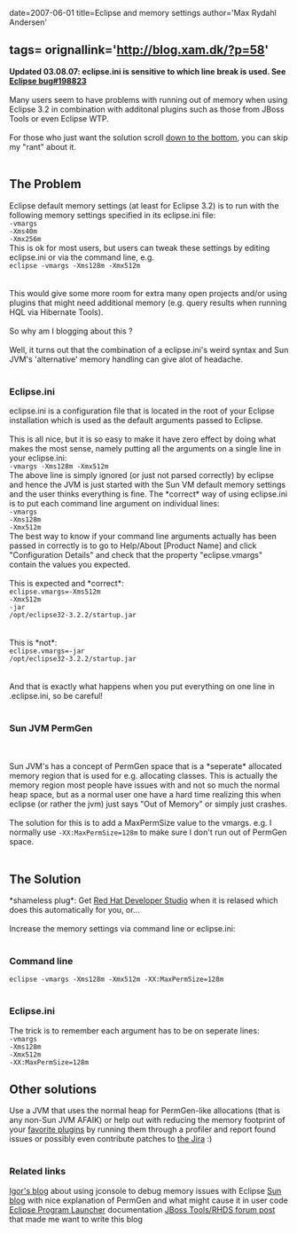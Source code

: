 date=2007-06-01
title=Eclipse and memory settings
author='Max Rydahl Andersen'

tags=
orignallink='http://blog.xam.dk/?p=58'
---
<div>
<b>Updated 03.08.07: eclipse.ini is sensitive to which line break is used. See <a href="https://bugs.eclipse.org/bugs/show_bug.cgi?id=198823">Eclipse bug#198823</a></b>
<br><br>
Many users seem to have problems with running out of memory when using Eclipse 3.2 in combination with additonal plugins such as those from JBoss Tools or even Eclipse WTP.
<br><br>
For those who just want the solution scroll <a href="#solution">down to the bottom</a>, you can skip my "rant" about it.
<br><br><h2>The Problem</h2>
Eclipse default memory settings (at least for Eclipse 3.2) is to run with the following memory settings specified in its eclipse.ini file:
<code>
-vmargs
-Xms40m
-Xmx256m
</code>
This is ok for most users, but users can tweak these settings by editing eclipse.ini or via the command line, e.g.
<code>
eclipse -vmargs -Xms128m -Xmx512m
</code>
<br><br>
This would give some more room for extra many open projects and/or using plugins that might need additional memory (e.g. query results when running HQL via Hibernate Tools).
<br><br>
So why am I blogging about this ?
<br><br>
Well, it turns out that the combination of a eclipse.ini's weird syntax and Sun JVM's 'alternative' memory handling can give alot of headache.
<br><br><h3>Eclipse.ini</h3>
eclipse.ini is a configuration file that is located in the root of your Eclipse installation which is used as the default arguments passed to Eclipse.
<br><br>
This is all nice, but it is so easy to make it have zero effect by doing what makes the most sense, namely putting all the arguments on a single line in your eclipse.ini:
<code>
-vmargs -Xms128m -Xmx512m
</code>
The above line is simply ignored (or just not parsed correctly) by eclipse and hence the JVM is just started with the Sun VM default memory settings and the user thinks everything is fine.
The *correct* way of using eclipse.ini is to put each command line argument on individual lines:
<code>
-vmargs 
-Xms128m 
-Xmx512m 
</code>
The best way to know if your command line arguments actually has been passed in correctly is to go to Help/About [Product Name] and click "Configuration Details" and check that the property "eclipse.vmargs" contain the values you expected.
<br><br>
This is expected and *correct*:
<code>
eclipse.vmargs=-Xms512m
-Xmx512m
-jar
/opt/eclipse32-3.2.2/startup.jar
</code>
<br><br>
This is *not*:
<code>
eclipse.vmargs=-jar
/opt/eclipse32-3.2.2/startup.jar
</code>
<br><br>
And that is exactly what happens when you put everything on one line in .eclipse.ini, so be careful!
<br><br><h3>Sun JVM PermGen</h3>
<br><br>
Sun JVM's has a concept of PermGen space that is a *seperate* allocated memory region that is used for e.g. allocating classes. This is actually the memory region most people have issues with and not so much the normal heap space, but as a normal user one have a hard time realizing this when eclipse (or rather the jvm) just says "Out of Memory" or simply just crashes.
<br><br>
The solution for this is to add a MaxPermSize value to the vmargs. e.g. I normally use <code>-XX:MaxPermSize=128m</code> to make sure I don't run out of PermGen space.
<br><br><h2 id="solution">The Solution</h2>
*shameless plug*: Get <a href="http://www.redhat.com/developers/rhds/index.html">Red Hat Developer Studio</a> when it is relased which does this automatically for you, or...
<br><br>
Increase the memory settings via command line or eclipse.ini:
<br><br><h3>Command line</h3>
<code>eclipse -vmargs -Xms128m -Xmx512m -XX:MaxPermSize=128m</code>
<br><br><h3>Eclipse.ini</h3>
The trick is to remember each argument has to be on seperate lines:
<code>
-vmargs 
-Xms128m 
-Xmx512m 
-XX:MaxPermSize=128m
</code>
<h2>Other solutions</h2>
Use a JVM that uses the normal heap for PermGen-like allocations (that is any non-Sun JVM AFAIK)
or help out with reducing the memory footprint of your <a href="http://jboss.org/tools">favorite plugins</a> by running them through a profiler and report found issues or possibly even contribute patches to <a href="http://jira.jboss.org/jira/browse/JBIDE">the Jira</a> :)
<br><br><h3>Related links</h3>
<a href="http://blog.exadel.com/?p=9">Igor's blog</a> about using jconsole to debug memory issues with Eclipse
<a href="http://blogs.sun.com/fkieviet/entry/classloader_leaks_the_dreaded_java">Sun blog</a> with nice explanation of PermGen and what might cause it in user code
<a href="http://www.eclipse.org/swt/launcher.html">Eclipse Program Launcher</a> documentation
<a href="http://www.jboss.com/index.html?module=bb&amp;op=viewtopic&amp;t=109796&amp;postdays=0&amp;postorder=as">JBoss Tools/RHDS forum post</a> that made me want to write this blog<b></b>
</div>
